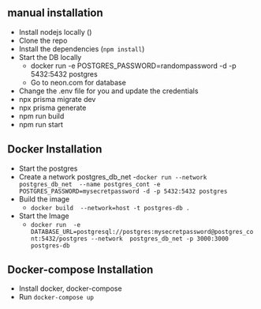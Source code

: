 ##  manual installation
 - Install nodejs locally ()
 - Clone the repo
 - Install the dependencies (`npm install`)
 - Start the DB locally
     - docker run -e POSTGRES_PASSWORD=randompassword -d -p 5432:5432 postgres
     - Go to neon.com for database
 - Change the .env file for you and update the credentials
 - npx prisma migrate dev
 - npx prisma generate
 - npm run build
 - npm run start


## Docker Installation
 - Start the postgres
 - Create a network  postgres_db_net
    -`docker run --network  postgres_db_net  --name postgres_cont -e POSTGRES_PASSWORD=mysecretpassword -d -p 5432:5432 postgres`
 - Build the image  
    - `docker build  --network=host -t postgres-db .`
 - Start the Image
   -  `docker run  -e DATABASE_URL=postgresql://postgres:mysecretpassword@postgres_cont:5432/postgres --network  postgres_db_net -p 3000:3000 postgres-db`


## Docker-compose  Installation

- Install docker, docker-compose
- Run `docker-compose up`